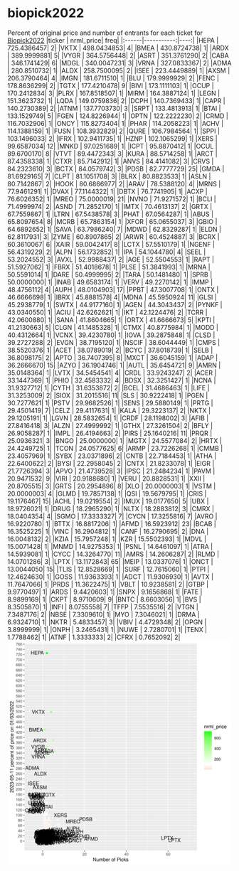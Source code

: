# biopick2022
Percent of original price and number of entrants for each ticket for [Biopick2022](https://twitter.com/hashtag/Biopick2022)
|ticker |  nrml_price| freq|
|:------|-----------:|----:|
|HEPA   | 725.4386457|    2|
|VKTX   | 498.0434853|    4|
|BMEA   | 430.8724738|    1|
|ARDX   | 389.9999881|    5|
|VYGR   | 364.5756448|    2|
|ASRT   | 351.3761290|    2|
|CABA   | 346.1741429|    6|
|MDGL   | 340.0047231|    3|
|VRNA   | 327.0833367|    2|
|ADMA   | 280.8510732|    1|
|ALDX   | 258.7500095|    2|
|ISEE   | 223.4449889|    1|
|AXSM   | 206.3790464|    4|
|IMGN   | 181.6711510|    1|
|BLU    | 179.9999929|    2|
|FENC   | 178.8636299|    2|
|TGTX   | 177.4210478|    9|
|BIVI   | 173.1111103|    1|
|OCUP   | 170.2412834|    3|
|PLRX   | 167.8518507|    1|
|MIRM   | 164.3887124|    1|
|LEGN   | 151.3623732|    1|
|LQDA   | 149.0759836|    2|
|DCPH   | 140.7369433|    1|
|CAPR   | 140.2730389|    2|
|ATNM   | 137.7703730|    3|
|SRPT   | 133.4813913|    1|
|BTAI   | 133.1529749|    5|
|FGEN   | 124.8226944|    1|
|OPTN   | 122.2222230|    2|
|CRMD   | 116.7032906|    1|
|ONCY   | 115.8273404|    1|
|PHAR   | 114.2058223|    1|
|ACHV   | 114.1388159|    1|
|FUSN   | 108.3932829|    2|
|QURE   | 106.7984564|    1|
|SPPI   | 103.1496033|    2|
|IFRX   | 102.9411735|    1|
|HZNP   | 102.1065299|    1|
|XERS   |  99.6587034|   12|
|MNKD   |  97.0251689|    1|
|ICPT   |  95.8870412|    1|
|OCUL   |  89.6700170|    8|
|VTVT   |  89.4472343|    3|
|KURA   |  88.5714258|    1|
|ARCT   |  87.4358338|    1|
|CTXR   |  85.7142912|    1|
|ANVS   |  84.4141082|    3|
|CRVS   |  84.2323610|    3|
|BCTX   |  84.0579742|    3|
|PDSB   |  82.7777729|   25|
|GMDA   |  81.6929165|    7|
|CLPT   |  81.1051708|    3|
|BLRX   |  80.8823533|    1|
|ASLN   |  80.7142867|    2|
|HOOK   |  80.6866977|    2|
|ARAV   |  78.5388120|    4|
|MRNS   |  77.9461291|    1|
|DVAX   |  77.1144322|    1|
|DBTX   |  76.7741905|    1|
|ACXP   |  76.6026352|    1|
|MREO   |  75.0000019|   21|
|NVNO   |  71.9271572|    1|
|BCLI   |  71.4999974|    2|
|ASND   |  71.2852170|    1|
|IMTX   |  70.4613137|    2|
|GRTX   |  67.7559867|    1|
|LTRN   |  67.5438578|    3|
|PHAT   |  67.0564287|    1|
|ABUS   |  65.8097654|    8|
|MCRB   |  65.7863154|    1|
|XFOR   |  65.0655037|    3|
|GBIO   |  64.6892652|    1|
|SAVA   |  63.7986240|    7|
|MDWD   |  62.8329287|    1|
|ELDN   |  62.8117931|    3|
|ZYME   |  60.8907865|    2|
|ARWR   |  60.4524887|    3|
|BCRX   |  60.3610067|    6|
|XAIR   |  59.0042417|    8|
|LCTX   |  57.5510179|    1|
|NGENF  |  56.4319229|    2|
|ALPN   |  56.1732852|    1|
|IPA    |  54.1044780|    4|
|SEEL   |  53.2024552|    3|
|AVXL   |  52.9988437|    2|
|AGE    |  52.5504553|    1|
|RAPT   |  51.5927062|    1|
|FBRX   |  51.4018678|    1|
|PLSE   |  51.3841993|    1|
|MRNA   |  50.5591014|    1|
|DARE   |  50.4999995|    2|
|TARA   |  50.1481480|    1|
|SPRB   |  50.0000000|    1|
|INAB   |  49.6583174|    1|
|VERV   |  49.2270142|    1|
|IMMP   |  48.4756112|    4|
|AUPH   |  48.0104903|   17|
|PPBT   |  47.3007708|    1|
|ONTX   |  46.6666698|    1|
|IBRX   |  45.8881578|    4|
|MDNA   |  45.5950924|   11|
|GLSI   |  45.2938779|    1|
|SWTX   |  44.9177160|    1|
|AGEN   |  44.3043437|    2|
|PYNKF  |  43.0340550|    1|
|ACIU   |  42.6262621|    1|
|IKT    |  42.1224476|    2|
|TCRR   |  42.0600880|    1|
|SANA   |  41.8604665|    1|
|ORTX   |  41.6666673|    5|
|KPTI   |  41.2130663|    5|
|CLGN   |  41.1485328|    1|
|CTMX   |  40.8775984|    1|
|MODD   |  40.4312664|    1|
|VCNX   |  39.4230780|    1|
|IOVA   |  39.2875848|    1|
|CLSD   |  39.2727288|    2|
|EVGN   |  38.7195120|    1|
|NSCIF  |  38.6044449|    1|
|CMPS   |  38.5520376|    1|
|ACET   |  38.0789019|    2|
|BCYC   |  37.8018739|    1|
|SELB   |  36.8098175|    2|
|APTO   |  36.7407395|    8|
|MXCT   |  36.6045159|    1|
|ADAP   |  36.2666670|   15|
|AZYO   |  36.1904746|    1|
|AUTL   |  35.6454721|    9|
|AMRN   |  35.0148364|    1|
|LVTX   |  34.5454541|    4|
|CRDL   |  33.9243247|    2|
|ACER   |  33.1447369|    1|
|PHIO   |  32.4583332|    4|
|BDSX   |  32.3251427|    1|
|NCNA   |  31.9327712|    1|
|CYTH   |  31.6353872|    2|
|BCEL   |  31.4686463|    1|
|LIFE   |  31.3253009|    2|
|SIOX   |  31.2015516|   11|
|SLS    |  30.9222418|    1|
|PGEN   |  30.7277621|    1|
|PSTV   |  29.9682526|    1|
|SENS   |  29.5880149|    1|
|PRTG   |  29.4501419|    7|
|CELZ   |  29.4117631|    1|
|KALA   |  29.3223137|    2|
|NKTX   |  29.1205191|    1|
|LGVN   |  28.5832654|    1|
|CRDF   |  28.1198002|    3|
|AFIB   |  27.8416418|    3|
|ALZN   |  27.4999992|    1|
|GTHX   |  27.3261504|    2|
|BFLY   |  26.9058287|    1|
|IMPL   |  26.4194663|    2|
|PIRS   |  25.1640216|   11|
|PRQR   |  25.0936321|    3|
|BNGO   |  25.0000000|    1|
|MGTX   |  24.5577084|    2|
|HRTX   |  24.4249725|    1|
|TCON   |  24.0577625|    6|
|ARMP   |  23.7226268|    1|
|CMMB   |  23.4057969|    1|
|SYBX   |  23.0371896|    2|
|CNTB   |  22.7184453|    1|
|ATHA   |  22.6400622|    2|
|BYSI   |  22.2958045|    2|
|CNTX   |  21.8233078|    1|
|EIGR   |  21.7726394|    3|
|APVO   |  21.4739528|    3|
|IPSC   |  21.2484234|    1|
|PAVM   |  20.9471532|    9|
|VIRI   |  20.9188680|    1|
|VERU   |  20.8828531|    1|
|XXII   |  20.8705515|    3|
|GRTS   |  20.2954896|    8|
|XLO    |  20.0000003|    1|
|VSTM   |  20.0000003|    4|
|GLMD   |  19.7857138|    1|
|QSI    |  19.5679795|    1|
|CRIS   |  19.1176467|   15|
|ACHL   |  19.0219554|    2|
|IMUX   |  19.0177650|    5|
|UBX    |  18.9726021|    1|
|DRUG   |  18.2965290|    1|
|NLTX   |  18.2883812|    3|
|CMRX   |  18.0404354|    4|
|SGMO   |  17.3333327|    7|
|CYCN   |  17.3255816|    7|
|AVRO   |  16.9220780|    1|
|BTTX   |  16.8817206|    1|
|AFMD   |  16.5923912|   23|
|BCAB   |  16.3525225|    1|
|VINC   |  16.2904812|    1|
|CANF   |  16.2790695|    2|
|DNA    |  16.0048132|    2|
|KZIA   |  15.7957248|    1|
|KZR    |  15.5502393|    1|
|MDVL   |  15.0071428|    1|
|MNMD   |  14.9275353|    1|
|PSNL   |  14.6461097|    1|
|ATRA   |  14.5939081|    1|
|CYCC   |  14.3264770|   11|
|AMRS   |  14.2606287|    2|
|RLMD   |  14.0701286|    3|
|LPTX   |  13.1172843|   65|
|MEIP   |  13.0337076|    1|
|ONCT   |  13.0044050|   15|
|TLIS   |  12.8528669|    1|
|SURF   |  12.7615060|    1|
|PTPI   |  12.4624630|    1|
|GOSS   |  11.9363393|    1|
|ADCT   |  11.9306930|    1|
|AVTX   |  11.7647066|    1|
|PRDS   |  11.3622475|    1|
|VBLT   |  10.9238581|    2|
|GTBP   |   9.9770497|    1|
|ARDS   |   9.4420603|    1|
|SNPX   |   9.1656868|    1|
|FATE   |   8.9899169|    1|
|CKPT   |   8.9710609|    9|
|BNTC   |   8.6603056|    1|
|BVS    |   8.3505870|    1|
|INFI   |   8.0755558|    7|
|TFFP   |   7.5535516|    2|
|VTGN   |   7.3487176|    2|
|NBSE   |   7.3309610|    1|
|MYO    |   7.3046021|    1|
|DRMA   |   6.9324710|    1|
|NKTR   |   5.4833457|    3|
|VBIV   |   4.4729348|    2|
|OPGN   |   3.8999999|    1|
|ONPH   |   3.2465431|    1|
|NUWE   |   2.7280701|    1|
|TENX   |   1.7788462|    1|
|ATNF   |   1.3333333|    2|
|CFRX   |   0.7652092|    2|
![retvspicks](biopicks.png?raw=true)
